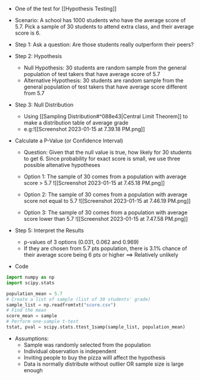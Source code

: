 - One of the test for [[Hypothesis Testing]]

- Scenario: A school has 1000 students who have the average score of 5.7. Pick a sample of 30 students to attend extra class, and their average score is 6. 

- Step 1: Ask a question: Are those students really outperform their peers?
- Step 2: Hypothesis
	- Null Hypothesis: 30 students are random sample from the general population of test takers that have average score of 5.7
	- Alternative Hypothesis:  30 students are random sample from the general population of test takers that have average score different from 5.7
- Step 3: Null Distribution 
	- Using [[Sampling Distribution#^088e43|Central Limit Theorem]] to make a distribution table of average grade
	- e.g:![[Screenshot 2023-01-15 at 7.39.18 PM.png]]
- Calculate a P-Value (or Confidence Interval)
	- Question: Given that the null value is true, how likely for 30 students to get 6. Since probability for exact score is small, we use three possible altenative hypotheses
	- Option 1: The sample of 30 comes from a population with average score > 5.7
	![[Screenshot 2023-01-15 at 7.45.18 PM.png]]

	- Option 2: The sample of 30 comes from a population with average score not equal to 5.7
	![[Screenshot 2023-01-15 at 7.46.19 PM.png]]

	- Option 3: The sample of 30 comes from a population with average score lower than 5.7
	![[Screenshot 2023-01-15 at 7.47.58 PM.png]]

- Step 5: Interpret the Results
	- p-values of 3 options (0.031, 0.062 and 0.969)
	- If they are chosen from 5.7 pts population, there is 3.1% chance of their average score being 6 pts or higher ==> Relatively unlikely

- Code
```python
import numpy as np
import scipy.stats

population_mean = 5.7
# Create a list of sample (list of 30 students' grade)
sample_list = np.readfromtxt("score.csv")
# Find the mean
score_mean = sample
# Perform one-sample t-test
tstat, pval = scipy.stats.ttest_1samp(sample_list, population_mean)
```

- Assumptions:
	- Sample was randomly selected from the population
	- Individual observation is independent
	- Inviting people to buy the pizza willl affect the hypothesis
	- Data is normally distribute without outlier OR sample size is large enough
